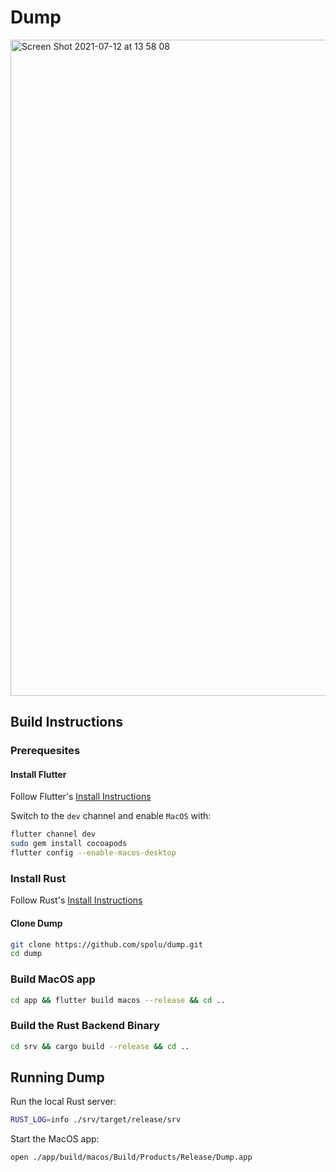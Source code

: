 # Dump

<img width="1050" alt="Screen Shot 2021-07-12 at 13 58 08" src="https://user-images.githubusercontent.com/15067/125283961-3488cc00-e319-11eb-9df0-b015785005d7.png">

## Build Instructions

### Prerequesites

#### Install Flutter

Follow Flutter's [Install Instructions](https://flutter.dev/docs/get-started/install)

Switch to the `dev` channel and enable `MacOS` with:

```bash
flutter channel dev
sudo gem install cocoapods
flutter config --enable-macos-desktop
```

### Install Rust

Follow Rust's [Install Instructions](https://www.rust-lang.org/tools/install)

#### Clone Dump

```bash
git clone https://github.com/spolu/dump.git
cd dump
```

### Build MacOS app

```bash
cd app && flutter build macos --release && cd ..
```

### Build the Rust Backend Binary

```bash
cd srv && cargo build --release && cd ..
```

## Running Dump

Run the local Rust server:

```bash
RUST_LOG=info ./srv/target/release/srv
```

Start the MacOS app:

```bash
open ./app/build/macos/Build/Products/Release/Dump.app
```

